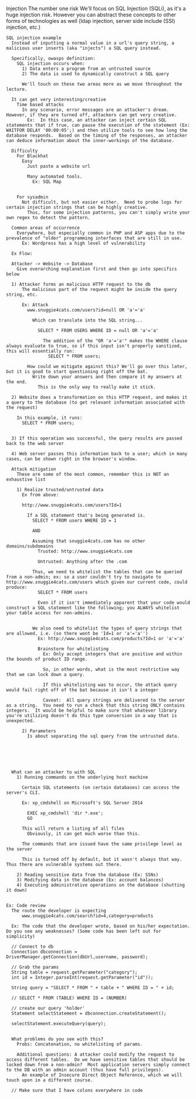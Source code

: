 Injection
  The number one risk
    We'll focus on SQL Injection (SQLi), as it's a huge injection risk.  However you can abstract these concepts to other forms of technologies as well (ldap injection, server side include (SSI) injection, etc.)

    SQL injection example
      Instead of inputting a normal value in a url's query string, a malicious user inserts (aka "injects") a SQL query instead.
        
      Specifically, owasps definition:
        SQL injection occurs when:
          1) Data enters a program from an untrusted source
          2) The data is used to dynamically construct a SQL query

          We'll touch on these two areas more as we move throughout the lecture.

      It can get very interesting/creative
        Time based attacks
          In any scenario, error messages are an attacker's dream.  However, if they are turned off, attackers can get very creative.
            Ex:  In this case, an attacker can inject certain SQL statements that if true, can pause the execution of the statement (Ex: WAITFOR DELAY '00:00:05';) and then utilize tools to see how long the database responds.  Based on the timing of the responses, an attacker can deduce information about the inner-workings of the database.

      Difficulty
        For Blackhat
          Easy
            Just paste a website url

            Many automated tools.
              Ex: SQL Map
              

        For sysadmin
          Not difficult, but not easier either.  Need to probe logs for certain injection strings that can be highly creative.
            Thus, for some injection patterns, you can't simply write your own regex to detect the pattern.

      Common areas of occurrence
        Everywhere, but especially common in PHP and ASP apps due to the prevalence of "older" programming interfaces that are still in use.
          Ex: Wordpress has a high level of vulnerability

      Ex Flow:

      Attacker -> Website -> Database
        Give overarching explanation first and then go into specifics below

      1) Attacker forms an malicious HTTP request to the db
          The malicious part of the request might be inside the query string, etc.

          Ex: Attack 
            www.snuggie4cats.com/users?id=null OR 'a'='a'
              
              Which can translate into the SQL string...

                SELECT * FROM USERS WHERE ID = null OR 'a'='a'
                  
                  The addition of the "OR 'a'='a'" makes the WHERE clause always evaluate to true, so if this input isn't properly sanitized, this will essentially run:
                    SELECT * FROM users;

            How could we mitigate against this? We'll go over this later, but it is good to start questioning right off the bat.  
              Write down your answers and then compare it my answers at the end.
                This is the only way to really make it stick.

      2) Website does a transformation on this HTTP request, and makes it a query to the database (to get relevant information associated with the request)

        In this example, it runs: 
          SELECT * FROM users;


      3) If this operation was successful, the query results are passed back to the web server

      4) Web server passes this information back to a user; which in many cases, can be shown right in the browser's window.

      Attack mitigation
        These are some of the most common, remember this is NOT an exhaustive list

        1) Realize trusted/untrusted data
          Ex from above:

          http://www.snuggie4cats.com/users?Id=1
            
            If a SQL statement that's being generated is.
              SELECT * FROM users WHERE ID = 1

              AND

              Assuming that snuggie4cats.com has no other domains/subdomains
                Trusted: http://www.snuggie4cats.com
                
                Untrusted: Anything after the .com

              Thus, we need to whitelist the tables that can be queried from a non-admin; ex: so a user couldn't try to navigate to http://www.snuggie4cats.com/users which given our current code, could produce:
                SELECT * FROM users

                Even if it isn't immediately apparent that your code would construct a SQL statement like the following; you ALWAYS whitelist your table access for non-admins.


              We also need to whitelist the types of query strings that are allowed, i.e. (so there wont be 'Id=1 or 'a'='a'')
                Ex: http://www.snuggie4cats.com/products?Id=1 or 'a'='a'

                Brainstorm for whitelisting
                  Ex: Only accept integers that are positive and within the bounds of product ID range.

                  So, in other words, what is the most restrictive way that we can lock down a query.

                  If this whitelisting was to occur, the attack query would fail right off of the bat because it isn't a integer

                  Caveat:  All query strings are delivered to the server as a string.  You need to run a check that this string ONLY contains integers.  It would be helpful to make sure that whatever library you're utilizing doesn't do this type conversion in a way that is unexpected.

          2) Parameters
            Is about separating the sql query from the untrusted data.






      What can an attacker to with SQL
        1) Running commands on the underlying host machine

          Certain SQL statements (on certain databases) can access the server's CLI.

          Ex: xp_cmdshell on Microsoft's SQL Server 2014

            EXEC xp_cmdshell 'dir *.exe';
            GO

          This will return a listing of all files
            Obviously, it can get much worse than this.

          The commands that are issued have the same privilege level as the server

          This is turned off by default, but it wasn't always that way.  Thus there are vulnerable systems out there.

        2) Reading sensitive data from the database (Ex: SSNs)
        3) Modifying data in the database (Ex: account balances)
        4) Executing administrative operations on the database (shutting it down)


    Ex: Code review
      The route the developer is expecting
          www.snuggie4cats.com/search?id=4,category=products
      
      Ex: The code that the developer wrote, based on his/her expectation.  Do you see any weaknesses? (Some code has been left out for simplicity)

      // Connect to db
      Connection dbconnection = DriverManager.getConnection(dbUrl,username, password);

      // Grab the params
      String table = request.getParameter("category");
      int id = Integer.parseInt(request.getParameter("id"));

      String query = "SELECT * FROM " + table + " WHERE ID = " + id;

      // SELECT * FROM (TABLE) WHERE ID = (NUMBER)

      // create our query 'holder'
      Statement selectStatement = dbconnection.createStatement();

      selectStatement.executeQuery(query);


      What problems do you see with this?
        Probs: Concatenation, no whitelisting of params.

        Additional questions: A attacker could modify the request to access different tables.  Do we have sensitive tables that should be locked down from a non-admin?  Most application servers simply connect to the DB with an admin account (thus have full privileges).
          An example of Insecure Direct Object Reference, which we will touch upon in a different course.
        
      // Make sure that I have colons everywhere in code
